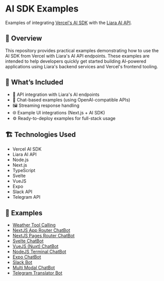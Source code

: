 # AI SDK Examples

Examples of integrating [Vercel's AI SDK](https://ai-sdk.dev/) with the [Liara AI API](https://docs.liara.ir/ai/about/).

## 🚀 Overview

This repository provides practical examples demonstrating how to use the AI SDK from Vercel with Liara's AI API endpoints. These examples are intended to help developers quickly get started building AI-powered applications using Liara's backend services and Vercel's frontend tooling.

## 🧩 What’s Included

- 🔌 API integration with Liara's AI endpoints
- 💬 Chat-based examples (using OpenAI-compatible APIs)
- 🖼️ Streaming response handling
- 🌐 Example UI integrations (Next.js + AI SDK)
- ⚙️ Ready-to-deploy examples for full-stack usage

## 🏗️ Technologies Used

- Vercel AI SDK
- Liara AI API
- Node.js
- Next.js
- TypeScript
- Svelte
- VueJS 
- Expo
- Slack API
- Telegram API

## 📂 Examples

- [Weather Tool Calling](https://github.com/liara-cloud/ai-sdk-examples/tree/master/Tool-Calling-Weather-API)
- [NextJS App Router ChatBot](https://github.com/liara-cloud/ai-sdk-examples/tree/master/NextJS-App-Router-ChatBot)
- [NextJS Pages Router ChatBot](https://github.com/liara-cloud/ai-sdk-examples/tree/master/NextJS-Pages-Router-ChatBot)
- [Svelte ChatBot](https://github.com/liara-cloud/ai-sdk-examples/tree/master/Svelte-ChatBot)
- [VueJS (Nuxt) ChatBot](https://github.com/liara-cloud/ai-sdk-examples/tree/master/Vue-Nuxt-ChatBot)
- [NodeJS Terminal ChatBot](https://github.com/liara-cloud/ai-sdk-examples/tree/master/NodeJS-Terminal-ChatBot)
- [Expo ChatBot](https://github.com/liara-cloud/ai-sdk-examples/tree/master/Expo-ChatBot)
- [Slack Bot](https://github.com/liara-cloud/ai-sdk-examples/tree/master/Slack-Bot)
- [Multi Modal ChatBot](https://github.com/liara-cloud/ai-sdk-examples/tree/master/multi-modal-chatbot)
- [Telegram Translator Bot](https://github.com/liara-cloud/ai-sdk-examples/tree/master/Telegram-Bot)

